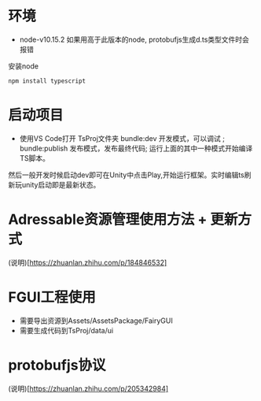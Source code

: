 # 环境

- node-v10.15.2 如果用高于此版本的node, protobufjs生成d.ts类型文件时会报错

安装node
```sh
npm install typescript
```

# 启动项目

- 使用VS Code打开 TsProj文件夹
bundle:dev 开发模式，可以调试 ;
bundle:publish 发布模式，发布最终代码;
运行上面的其中一种模式开始编译TS脚本。

然后一般开发时候启动dev即可在Unity中点击Play,开始运行框架。实时编辑ts刷新玩unity启动即是最新状态。

# Adressable资源管理使用方法 + 更新方式
(说明)[https://zhuanlan.zhihu.com/p/184846532]

# FGUI工程使用

- 需要导出资源到Assets/AssetsPackage/FairyGUI
- 需要生成代码到TsProj/data/ui

# protobufjs协议
(说明)[https://zhuanlan.zhihu.com/p/205342984]
